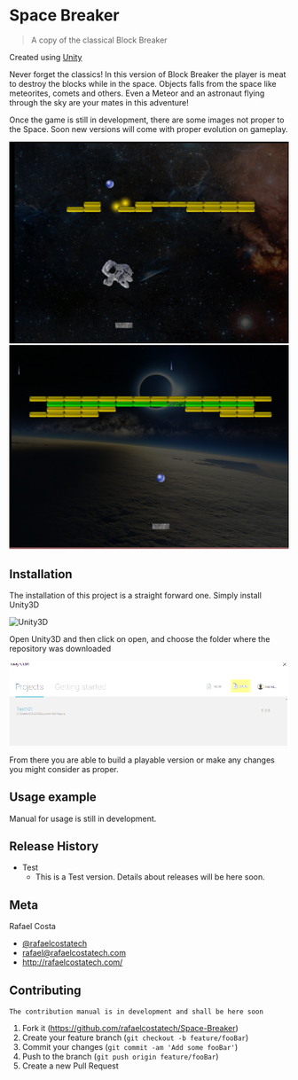 # Space Breaker
> A copy of the classical Block Breaker

Created using [Unity](https://unity3d.com)

Never forget the classics! In this version of Block Breaker the player is meat to destroy the blocks while in the space. Objects falls from the space like meteorites, comets and others. Even a Meteor and an astronaut flying through the sky are your mates in this adventure!

Once the game is still in development, there are some images not proper to the Space. Soon new versions will come with proper evolution on gameplay.

![](readme/Screenshot1.png)
![](readme/Screenshot2.png)

## Installation

The installation of this project is a straight forward one. Simply install Unity3D

![Unity3D](https://unity3d.com)

Open Unity3D and then click on open, and choose the folder where the repository was downloaded

![](readme/UnityScreenshot.png)

From there you are able to build a playable version or make any changes you might consider as proper.


## Usage example

Manual for usage is still in development.

## Release History

* Test
  * This is a Test version. Details about releases will be here soon.

## Meta

Rafael Costa 
* [@rafaelcostatech](https://twitter.com/@rafaelcostatech)
* rafael@rafaelcostatech.com
* http://rafaelcostatech.com/



## Contributing
	The contribution manual is in development and shall be here soon

1. Fork it (https://github.com/rafaelcostatech/Space-Breaker)
2. Create your feature branch (`git checkout -b feature/fooBar`)
3. Commit your changes (`git commit -am 'Add some fooBar'`)
4. Push to the branch (`git push origin feature/fooBar`)
5. Create a new Pull Request

